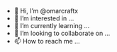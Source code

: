 - 👋 Hi, I’m @omarcraftx
- 👀 I’m interested in ...
- 🌱 I’m currently learning ...
- 💞️ I’m looking to collaborate on ...
- 📫 How to reach me ...

<!---
omarcraftx/omarcraftx is a ✨ special ✨ repository because its `README.md` (this file) appears on your GitHub profile.
You can click the Preview link to take a look at your changes.
--->
